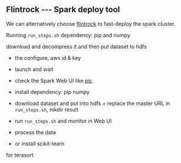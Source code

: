 ## Flintrock --- Spark deploy tool

We can alternatively choose [flintrock](https://github.com/nchammas/flintrock) to fast-deploy the spark cluster.

Running `run_steps.sh` dependency: pip and numpy

download and decompress it and then put dataset to hdfs

- the configure, aws id & key
- launch and wait
- check the Spark Web UI like [pic]()
- install dependency: pip numpy
- download dataset and put into hdfs
= replace the master URL in `run_steps.sh`, mkdir result
- run `run_steps.sh` and monitor in Web UI
- process the data

- or install scikit-learn


for terasort
